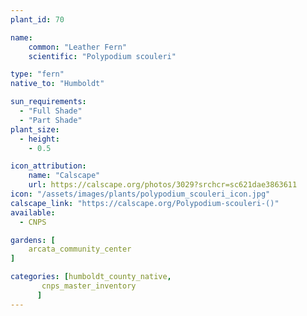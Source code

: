 ```yaml
---
plant_id: 70

name: 
    common: "Leather Fern"   
    scientific: "Polypodium scouleri"  

type: "fern"
native_to: "Humboldt"

sun_requirements:
  - "Full Shade"
  - "Part Shade"
plant_size:
  - height: 
    - 0.5

icon_attribution: 
    name: "Calscape"
    url: https://calscape.org/photos/3029?srchcr=sc621dae3863611 
icon: "/assets/images/plants/polypodium_scouleri_icon.jpg" 
calscape_link: "https://calscape.org/Polypodium-scouleri-()"
available: 
  - CNPS

gardens: [ 
    arcata_community_center
]

categories: [humboldt_county_native,
       cnps_master_inventory
      ]
---
```


